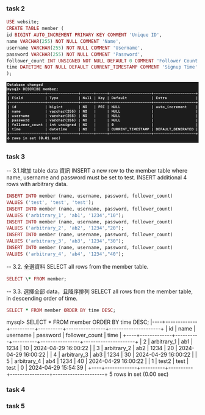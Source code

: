 ### task 2

```ruby
USE website;
CREATE TABLE member (
id BIGINT AUTO_INCREMENT PRIMARY KEY COMMENT 'Unique ID',
name VARCHAR(255) NOT NULL COMMENT 'Name',
username VARCHAR(255) NOT NULL COMMENT 'Username',
password VARCHAR(255) NOT NULL COMMENT 'Password',
follower_count INT UNSIGNED NOT NULL DEFAULT 0 COMMENT 'Follower Count',
time DATETIME NOT NULL DEFAULT CURRENT_TIMESTAMP COMMENT 'Signup Time'
);
```

<!-- RaphaFang.github.io/w5_MySQL/img/DESCRIBE_member.png -->

![Optional Title](https://raw.githubusercontent.com/RaphaFang/RaphaFang.github.io/main/w5_MySQL/img/DESCRIBE_member.jpg)

### task 3

-- 3.1.增加 table data 資訊
INSERT a new row to the member table where name, username and password must be set to test. INSERT additional 4 rows with arbitrary data.

```ruby
INSERT INTO member (name, username, password, follower_count)
VALUES ('test', 'test', 'test');
INSERT INTO member (name, username, password, follower_count)
VALUES ('arbitrary_1', 'ab1', '1234',"10");
INSERT INTO member (name, username, password, follower_count)
VALUES ('arbitrary_2', 'ab2', '1234',"20");
INSERT INTO member (name, username, password, follower_count)
VALUES ('arbitrary_3', 'ab3', '1234',"30");
INSERT INTO member (name, username, password, follower_count)
VALUES ('arbitrary_4', 'ab4', '1234',"40");
```

-- 3.2. 全選資料
SELECT all rows from the member table.

```ruby
SELECT \* FROM member;
```

-- 3.3. 選擇全部 data，且降序排列
SELECT all rows from the member table, in descending order of time.

```ruby
SELECT * FROM member ORDER BY time DESC;
```

mysql> SELECT \* FROM member ORDER BY time DESC;
|----+-------------+----------+----------+----------------+---------------------+
| id | name | username | password | follower_count | time |
+----+-------------+----------+----------+----------------+---------------------+
| 2 | arbitrary_1 | ab1 | 1234 | 10 | 2024-04-29 16:00:22 |
| 3 | arbitrary_2 | ab2 | 1234 | 20 | 2024-04-29 16:00:22 |
| 4 | arbitrary_3 | ab3 | 1234 | 30 | 2024-04-29 16:00:22 |
| 5 | arbitrary_4 | ab4 | 1234 | 40 | 2024-04-29 16:00:22 |
| 1 | test2 | test | test | 0 | 2024-04-29 15:54:39 |
+----+-------------+----------+----------+----------------+---------------------+
5 rows in set (0.00 sec)

### task 4

### task 5
